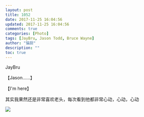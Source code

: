 ```yaml
---
layout: post
title: 1052
date: 2017-11-25 16:04:56
updated: 2017-11-25 16:04:56
comments: true
categories: [Photo]
tags: [JayBru, Jason Todd, Bruce Wayne]
author: "猫厨"
description: ""
toc: true
---
```


<p>JayBru</p> 
<p>【Jason……】</p> 
<p>【I'm here】<br /></p> 
<p>其实我果然还是非常喜欢老头，每次看到他都非常心动，心动，心动</p>

![](https://imglf5.nosdn.127.net/img/cVZNdzJtQk9JV2NQRFFiUFdGc0s5VngrUkpaK2RENHV4ZWdHYlNvWGpKd1hzc3VDVmxwNk53PT0.jpg)